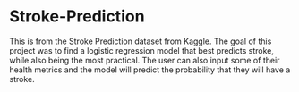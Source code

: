 # Stroke-Prediction

This is from the Stroke Prediction dataset from Kaggle. The goal of this project was to find a logistic regression model that best predicts stroke, while also being the most practical. The user can also input some of their health metrics and the model will predict the probability that they will have a stroke.
